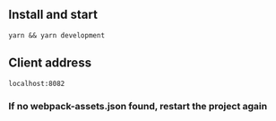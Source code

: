 ## Install and start

```
yarn && yarn development
```

## Client address

```
localhost:8082
```

### If no webpack-assets.json found, restart the project again
